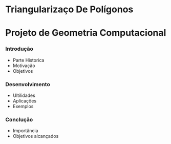 # Triangularizaço De Polígonos

 # Projeto de Geometria Computacional 

### Introdução
 - Parte Historica
 - Motivação
 - Objetivos
 
### Desenvolvimento
 - Ultilidades
 - Aplicações
 - Exemplos
 
### Conclução
 - Importância
 - Objetivos alcançados
